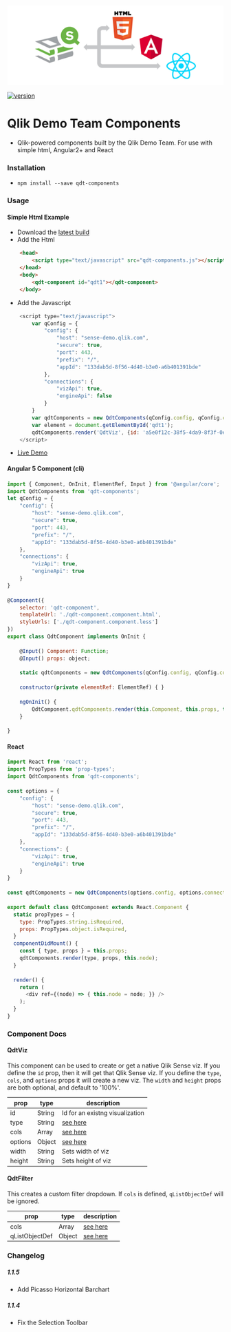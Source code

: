 ![Banner](assets/banner_3technologies.jpg "Banner") 

[![version](http://img.shields.io/badge/version-1.0.2-brightgreen.svg?style=plastic)]()

# Qlik Demo Team Components

- Qlik-powered components built by the Qlik Demo Team. For use with simple html, Angular2+ and React

### Installation
- `npm install --save qdt-components`

### Usage

#### Simple Html Example
- Download the [latest build](../blob/master/dist/qdt-components.js)
- Add the Html
```html
    <head>
        <script type="text/javascript" src="qdt-components.js"></script>
    </head>
    <body>
        <qdt-component id="qdt1"></qdt-component>
    </body>
```
- Add the Javascript
```javascript
    <script type="text/javascript">
        var qConfig = {
            "config": {
                "host": "sense-demo.qlik.com",
                "secure": true,
                "port": 443,
                "prefix": "/",
                "appId": "133dab5d-8f56-4d40-b3e0-a6b401391bde"
            },
            "connections": { 
                "vizApi": true, 
                "engineApi": false 
            }
        }
        var qdtComponents = new QdtComponents(qConfig.config, qConfig.connections);
        var element = document.getElementById('qdt1');
        qdtComponents.render('QdtViz', {id: 'a5e0f12c-38f5-4da9-8f3f-0e4566b28398', height:'300px'}, element);
    </script>
```
- [Live Demo](https://webapps.qlik.com/qdt-components/plain-html/index.html)

#### Angular 5 Component (cli)
```javascript
import { Component, OnInit, ElementRef, Input } from '@angular/core';
import QdtComponents from 'qdt-components';
let qConfig = {
    "config": {
        "host": "sense-demo.qlik.com",
        "secure": true,
        "port": 443,
        "prefix": "/",
        "appId": "133dab5d-8f56-4d40-b3e0-a6b401391bde"
    },
    "connections": { 
        "vizApi": true, 
        "engineApi": true 
    }
}

@Component({
	selector: 'qdt-component',
	templateUrl: './qdt-component.component.html',
	styleUrls: ['./qdt-component.component.less']
})
export class QdtComponent implements OnInit {

	@Input() Component: Function;
    @Input() props: object;

    static qdtComponents = new QdtComponents(qConfig.config, qConfig.connections);

	constructor(private elementRef: ElementRef) { }

	ngOnInit() {
        QdtComponent.qdtComponents.render(this.Component, this.props, this.elementRef.nativeElement);
	}

}
```

#### React
```javascript
import React from 'react';
import PropTypes from 'prop-types';
import QdtComponents from 'qdt-components';

const options = {
    "config": {
        "host": "sense-demo.qlik.com",
        "secure": true,
        "port": 443,
        "prefix": "/",
        "appId": "133dab5d-8f56-4d40-b3e0-a6b401391bde"
    },
    "connections": { 
        "vizApi": true, 
        "engineApi": true 
    }
}

const qdtComponents = new QdtComponents(options.config, options.connections);

export default class QdtComponent extends React.Component {
  static propTypes = {
    type: PropTypes.string.isRequired,
    props: PropTypes.object.isRequired,
  }
  componentDidMount() {
    const { type, props } = this.props;
    qdtComponents.render(type, props, this.node);
  }

  render() {
    return (
      <div ref={(node) => { this.node = node; }} />
    );
  }
}
```

### Component Docs ###

#### QdtViz
This component can be used to create or get a native Qlik Sense viz. If you define the `id` prop, then it will get that Qlik Sense viz. If you define the `type`, `cols`, and `options` props it will create a new viz. The `width` and `height` props are both optional, and default to '100%'.

| prop             | type          | description   |
| ---------------- | ------------- | ------------- |
| id               | String        | Id for an existng visualization |
| type             | String        | [see here][vizApiCreate] |
| cols             | Array         | [see here][vizApiCreate] |
| options          | Object        | [see here][vizApiCreate] |
| width            | String        | Sets width of viz |
| height           | String        | Sets height of viz |

#### QdtFilter
This creates a custom filter dropdown. If `cols` is defined, `qListObjectDef` will be ignored.

| prop             | type          | description   |
| ---------------- | ------------- | ------------- |
| cols             | Array         | [see here][cols] |
| qListObjectDef   | Object        | [see here][qListObjectDef] |

[vizApiCreate]: https://help.qlik.com/en-US/sense-developer/February2018/Subsystems/APIs/Content/CapabilityAPIs/VisualizationAPI/create-method.htm
[cols]: https://help.qlik.com/en-US/sense-developer/February2018/Subsystems/APIs/Content/CapabilityAPIs/VisualizationAPI/columns.htm
[qListObjectDef]: https://help.qlik.com/en-US/sense-developer/February2018/Subsystems/EngineAPI/Content/GenericObject/PropertyLevel/ListObjectDef.htm

### Changelog ###

##### 1.1.5 #####
* Add Picasso Horizontal Barchart

##### 1.1.4 #####
* Fix the Selection Toolbar
